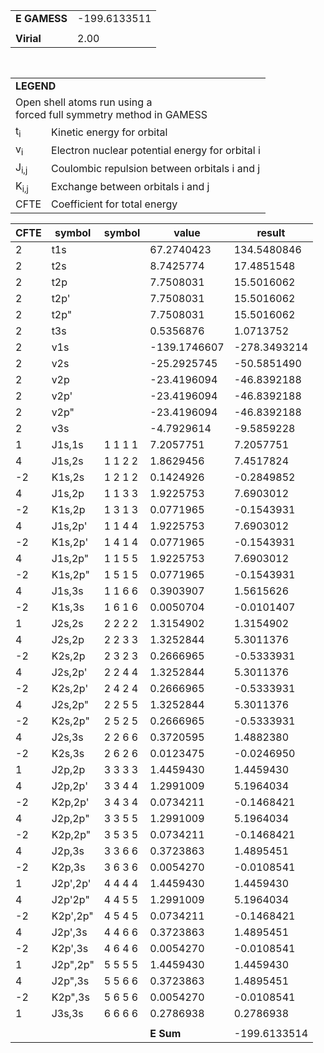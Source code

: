 <div class="grid-wrapper" id="integrals-table-12">

<div id="table1">

|              |              |
| ------------ | ------------ |
| **E GAMESS** | -199.6133511 |
|              |              |
| **Virial**   | 2.00         |

<table style="margin-top: 3rem">
<tr>
  <td colspan="2">
    <b>LEGEND</b>
  </td>
</tr>
<tr>
  <td colspan="2">
    Open shell atoms run using a <br>forced full symmetry method in GAMESS
  </td>
</tr>
<tr>
  <td>t<sub>i</sub></td> <td> Kinetic energy for orbital</td>
</tr>
<tr>
  <td>v<sub>i</sub></td> <td>Electron nuclear potential energy for orbital i</td>
</tr>
<tr>
  <td>J<sub>i,j</sub></td>	<td>Coulombic repulsion between orbitals i and j</td>
</tr>
<tr>
  <td>K<sub>i,j</sub></td>  <td>Exchange between orbitals i and j</td>
</tr>
<tr>
  <td>CFTE</td> <td>Coefficient for total energy</td>
</tr>
</table>

</div>

<div id="table2">

| CFTE | symbol   | symbol  | value        | result       |
| ---- | -------- | ------- | ------------ | ------------ |
| 2    | t1s      |         | 67.2740423   | 134.5480846  |
| 2    | t2s      |         | 8.7425774    | 17.4851548   |
| 2    | t2p      |         | 7.7508031    | 15.5016062   |
| 2    | t2p'     |         | 7.7508031    | 15.5016062   |
| 2    | t2p"     |         | 7.7508031    | 15.5016062   |
| 2    | t3s      |         | 0.5356876    | 1.0713752    |
| 2    | v1s      |         | -139.1746607 | -278.3493214 |
| 2    | v2s      |         | -25.2925745  | -50.5851490  |
| 2    | v2p      |         | -23.4196094  | -46.8392188  |
| 2    | v2p'     |         | -23.4196094  | -46.8392188  |
| 2    | v2p"     |         | -23.4196094  | -46.8392188  |
| 2    | v3s      |         | -4.7929614   | -9.5859228   |
| 1    | J1s,1s   | 1 1 1 1 | 7.2057751    | 7.2057751    |
| 4    | J1s,2s   | 1 1 2 2 | 1.8629456    | 7.4517824    |
| -2   | K1s,2s   | 1 2 1 2 | 0.1424926    | -0.2849852   |
| 4    | J1s,2p   | 1 1 3 3 | 1.9225753    | 7.6903012    |
| -2   | K1s,2p   | 1 3 1 3 | 0.0771965    | -0.1543931   |
| 4    | J1s,2p'  | 1 1 4 4 | 1.9225753    | 7.6903012    |
| -2   | K1s,2p'  | 1 4 1 4 | 0.0771965    | -0.1543931   |
| 4    | J1s,2p"  | 1 1 5 5 | 1.9225753    | 7.6903012    |
| -2   | K1s,2p"  | 1 5 1 5 | 0.0771965    | -0.1543931   |
| 4    | J1s,3s   | 1 1 6 6 | 0.3903907    | 1.5615626    |
| -2   | K1s,3s   | 1 6 1 6 | 0.0050704    | -0.0101407   |
| 1    | J2s,2s   | 2 2 2 2 | 1.3154902    | 1.3154902    |
| 4    | J2s,2p   | 2 2 3 3 | 1.3252844    | 5.3011376    |
| -2   | K2s,2p   | 2 3 2 3 | 0.2666965    | -0.5333931   |
| 4    | J2s,2p'  | 2 2 4 4 | 1.3252844    | 5.3011376    |
| -2   | K2s,2p'  | 2 4 2 4 | 0.2666965    | -0.5333931   |
| 4    | J2s,2p"  | 2 2 5 5 | 1.3252844    | 5.3011376    |
| -2   | K2s,2p"  | 2 5 2 5 | 0.2666965    | -0.5333931   |
| 4    | J2s,3s   | 2 2 6 6 | 0.3720595    | 1.4882380    |
| -2   | K2s,3s   | 2 6 2 6 | 0.0123475    | -0.0246950   |
| 1    | J2p,2p   | 3 3 3 3 | 1.4459430    | 1.4459430    |
| 4    | J2p,2p'  | 3 3 4 4 | 1.2991009    | 5.1964034    |
| -2   | K2p,2p'  | 3 4 3 4 | 0.0734211    | -0.1468421   |
| 4    | J2p,2p"  | 3 3 5 5 | 1.2991009    | 5.1964034    |
| -2   | K2p,2p"  | 3 5 3 5 | 0.0734211    | -0.1468421   |
| 4    | J2p,3s   | 3 3 6 6 | 0.3723863    | 1.4895451    |
| -2   | K2p,3s   | 3 6 3 6 | 0.0054270    | -0.0108541   |
| 1    | J2p',2p' | 4 4 4 4 | 1.4459430    | 1.4459430    |
| 4    | J2p'2p"  | 4 4 5 5 | 1.2991009    | 5.1964034    |
| -2   | K2p',2p" | 4 5 4 5 | 0.0734211    | -0.1468421   |
| 4    | J2p',3s  | 4 4 6 6 | 0.3723863    | 1.4895451    |
| -2   | K2p',3s  | 4 6 4 6 | 0.0054270    | -0.0108541   |
| 1    | J2p",2p" | 5 5 5 5 | 1.4459430    | 1.4459430    |
| 4    | J2p",3s  | 5 5 6 6 | 0.3723863    | 1.4895451    |
| -2   | K2p",3s  | 5 6 5 6 | 0.0054270    | -0.0108541   |
| 1    | J3s,3s   | 6 6 6 6 | 0.2786938    | 0.2786938    |
|      |          |         |              |              |
|      |          |         | **E Sum**    | -199.6133514 |

</div>

</div>
